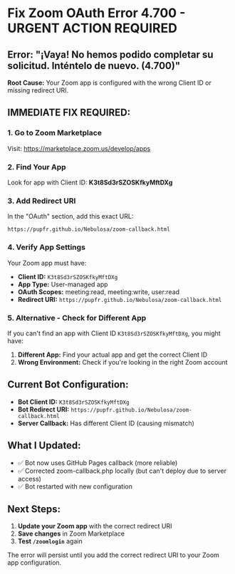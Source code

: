 # Fix Zoom OAuth Error 4.700 - URGENT ACTION REQUIRED

## Error: "¡Vaya! No hemos podido completar su solicitud. Inténtelo de nuevo. (4.700)"

**Root Cause:** Your Zoom app is configured with the wrong Client ID or missing redirect URI.

## IMMEDIATE FIX REQUIRED:

### 1. Go to Zoom Marketplace
Visit: https://marketplace.zoom.us/develop/apps

### 2. Find Your App
Look for app with Client ID: **K3t8Sd3rSZOSKfkyMftDXg**

### 3. Add Redirect URI
In the "OAuth" section, add this exact URL:
```
https://pupfr.github.io/Nebulosa/zoom-callback.html
```

### 4. Verify App Settings
Your Zoom app must have:
- **Client ID:** `K3t8Sd3rSZOSKfkyMftDXg`
- **App Type:** User-managed app
- **OAuth Scopes:** meeting:read, meeting:write, user:read
- **Redirect URI:** `https://pupfr.github.io/Nebulosa/zoom-callback.html`

### 5. Alternative - Check for Different App
If you can't find an app with Client ID `K3t8Sd3rSZOSKfkyMftDXg`, you might have:

1. **Different App:** Find your actual app and get the correct Client ID
2. **Wrong Environment:** Check if you're looking in the right Zoom account

## Current Bot Configuration:
- **Bot Client ID:** `K3t8Sd3rSZOSKfkyMftDXg`
- **Bot Redirect URI:** `https://pupfr.github.io/Nebulosa/zoom-callback.html`
- **Server Callback:** Has different Client ID (causing mismatch)

## What I Updated:
- ✅ Bot now uses GitHub Pages callback (more reliable)
- ✅ Corrected zoom-callback.php locally (but can't deploy due to server access)
- ✅ Bot restarted with new configuration

## Next Steps:
1. **Update your Zoom app** with the correct redirect URI
2. **Save changes** in Zoom Marketplace
3. **Test `/zoomlogin`** again

The error will persist until you add the correct redirect URI to your Zoom app configuration.
